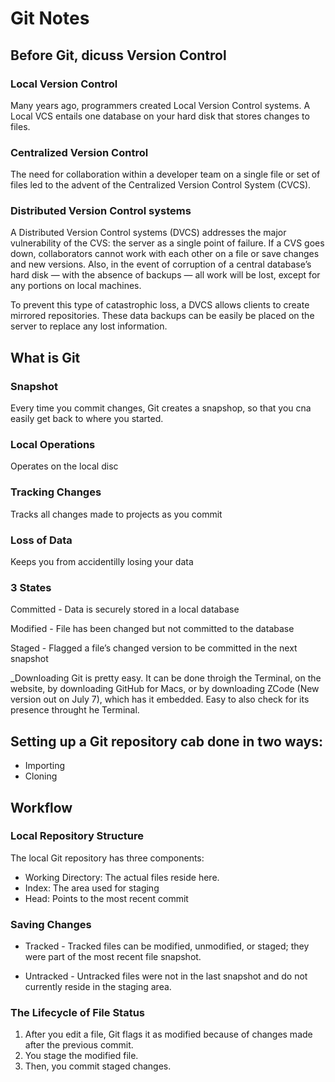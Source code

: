 # Git Notes

## Before Git, dicuss Version Control

### Local Version Control

Many years ago, programmers created Local Version Control systems. A Local VCS entails one database on your hard disk that stores changes to files.

### Centralized Version Control

The need for collaboration within a developer team on a single file or set of files led to the advent of the Centralized Version Control System (CVCS).

### Distributed Version Control systems

A Distributed Version Control systems (DVCS) addresses the major vulnerability of the CVS: the server as a single point of failure. If a CVS goes down, collaborators cannot work with each other on a file or save changes and new versions. Also, in the event of corruption of a central database’s hard disk — with the absence of backups — all work will be lost, except for any portions on local machines.

To prevent this type of catastrophic loss, a DVCS allows clients to create mirrored repositories. These data backups can be easily be placed on the server to replace any lost information.

## What is Git

### Snapshot

Every time you commit changes, Git creates a snapshop, so that you cna easily get back to where you started.

### Local Operations

Operates on the local disc

### Tracking Changes

Tracks all changes made to projects as you commit

### Loss of Data

Keeps you from accidentilly losing your data

### 3 States

Committed - Data is securely stored in a local database

Modified - File has been changed but not committed to the database

Staged - Flagged a file’s changed version to be committed in the next snapshot

_Downloading Git is pretty easy. It can be done throigh the Terminal, on the website, by downloading GitHub for Macs, or by downloading ZCode (New version out on July 7), which has it embedded. Easy to also check for its presence throught he Terminal.

## Setting up a Git repository cab done in two ways:

* Importing
* Cloning

## Workflow

### Local Repository Structure

The local Git repository has three components:

* Working Directory: The actual files reside here.
* Index: The area used for staging
* Head: Points to the most recent commit

### Saving Changes

* Tracked - Tracked files can be modified, unmodified, or staged; they were part of the most recent file snapshot.

* Untracked - Untracked files were not in the last snapshot and do not currently reside in the staging area.

### The Lifecycle of File Status

1. After you edit a file, Git flags it as modified because of changes made after the previous commit.
1. You stage the modified file.
1. Then, you commit staged changes.

